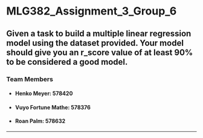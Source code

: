 # MLG382_Assignment_3_Group_6
 Given a task to build a multiple linear regression model using the dataset provided. Your  model should give you an r_score value of at least 90% to be considered a good model. 
 ---
 ### Team Members 
 * #### Henko Meyer: 578420
 * #### Vuyo Fortune Mathe: 578376
 * #### Roan Palm: 578632
---
